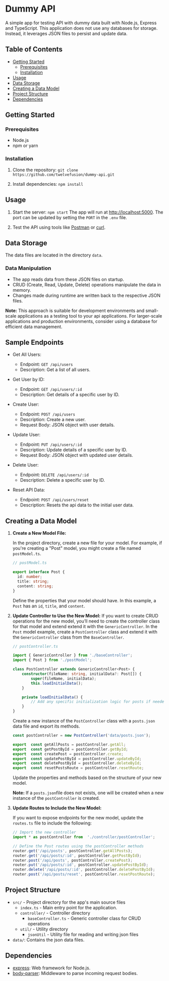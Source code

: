 # Dummy API 
A simple app for testing API with dummy data built with Node.js, Express and TypeScript. This application does not use any databases for storage. Instead, it leverages JSON files to persist and update data.

## Table of Contents

- [Getting Started](#getting-started)
  - [Prerequisites](#prerequisites)
  - [Installation](#installation)
- [Usage](#usage)
- [Data Storage](#data-storage)
- [Creating a Data Model](#creating-a-data-model)
- [Project Structure](#project-structure)
- [Dependencies](#dependencies)

## Getting Started

### Prerequisites
- Node.js
- npm or yarn

### Installation

1. Clone the repository:
   ```git clone https://github.com/twelvefusion/dummy-api.git```

2. Install dependencies:
   ```npm install```

## Usage

1. Start the server:
    ```npm start```
    The app will run at [http://localhost:5000](http://localhost:5000). The port can be updated by setting the `PORT` in the `.env` file.

2. Test the API using tools like [Postman](https://www.postman.com/) or [curl](https://curl.se/).

## Data Storage

The data files are located in the directory `data`.

### Data Manipulation

- The app reads data from these JSON files on startup.
- CRUD (Create, Read, Update, Delete) operations manipulate the data in memory.
- Changes made during runtime are written back to the respective JSON files.

**Note:** This approach is suitable for development environments and small-scale applications as a testing tool to your api applications. For larger-scale applications and production environments, consider using a database for efficient data management.

## Sample Endpoints

- Get All Users:
  - Endpoint: `GET /api/users`
  - Description: Get a list of all users.

- Get User by ID:
  - Endpoint: `GET /api/users/:id`
  - Description: Get details of a specific user by ID.

- Create User:
  - Endpoint: `POST /api/users`
  - Description: Create a new user.
  - Request Body: JSON object with user details.

- Update User:
  - Endpoint: `PUT /api/users/:id`
  - Description: Update details of a specific user by ID.
  - Request Body: JSON object with updated user details.

- Delete User:
  - Endpoint: `DELETE /api/users/:id`
  - Description: Delete a specific user by ID.

- Reset API Data:
  - Endpoint: `POST /api/users/reset`
  - Description: Resets the api data to the initial user data.

## Creating a Data Model

1. **Create a New Model File:**

   In the project directory, create a new file for your model. For example, if you're creating a "Post" model, you might create a file named `postModel.ts`.

   ```typescript
   // postModel.ts

   export interface Post {
     id: number;
     title: string;
     content: string;
   }
   ```
   Define the properties that your model should have. In this example, a `Post` has an `id`, `title`, and `content`.

2.	**Update Controller to Use the New Model:**
    If you want to create CRUD operations for the new model, you’ll need to create the controller class for that model and extend extend it with the `GenericController`. In the `Post` model example, create a `PostController` class and extend it with the `GenericController` class from the `BaseController`.
    ```typescript
    // postController.ts

    import { GenericController } from './baseController';
    import { Post } from './postModel';

    class PostController extends GenericController<Post> {
        constructor(fileName: string, initialData?: Post[]) {
            super(fileName, initialData);
            this.loadInitialData();
        }

        private loadInitialData() {
            // Add any specific initialization logic for posts if needed 
        }
    }
    ```

    Create a new instance of the `PostController` class with a `posts.json` data file and export its methods. 

    ```typescript
    const postController = new PostController('data/posts.json'); 

    export  const getAllPosts = postController.getAll; 
    export  const getPostById = postController.getById; 
    export  const createPost = postController.create; 
    export  const updatePostById = postController.updateById; 
    export  const deletePostById = postController.deleteById; 
    export  const resetPostsRoute = postController.resetRoute;
    ```
    Update the properties and methods based on the structure of your new model.

    **Note:** If a `posts.json`file does not exists, one will be created when a new instance of the `postController` is created.

3. **Update Routes to Include the New Model:**

    If you want to expose endpoints for the new model, update the `routes.ts` file to include the following:

    ```typescript
    // Import the new controller
    import * as postController from  './controller/postController';

    // Define the Post routes using the postController methods
    router.get('/api/posts', postController.getAllPosts);
    router.get('/api/posts/:id', postController.getPostById);
    router.post('/api/posts', postController.createPost);
    router.put('/api/posts/:id', postController.updatePostById);
    router.delete('/api/posts/:id', postController.deletePostById);
    router.post('/api/posts/reset', postController.resetPostRoute);
    ```

## Project Structure

- `src/` - Project directory for the app's main source files
  - `index.ts` - Main entry point for the application.
  - `controller/` - Controller directory 
    - `baseController.ts` - Generic controller class for CRUD operations
  - `util/` - Utility directory
	  - `jsonUtil` - Utility file for reading and writing json files
-  `data/`: Contains the json data files.

## Dependencies

- [express](https://www.npmjs.com/package/express): Web framework for Node.js.
- [body-parser](https://www.npmjs.com/package/body-parser): Middleware to parse incoming request bodies.

